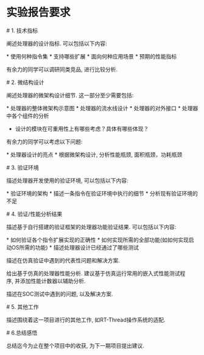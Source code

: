 实验报告要求
=====

# 1. 技术指标

阐述处理器的设计指标. 可以包括以下内容:

* 使用何种指令集
* 支持哪些扩展
* 面向何种应用场景
* 预期的性能指标 

有余力的同学可以调研同类竞品, 进行比较分析.

# 2. 微结构设计

阐述处理器的微架构设计细节. 这一部分至少需要包括:

* 处理器的整体微架构示意图
* 处理器的流水线设计
* 处理器的对外接口
* 处理器中各个组件的分析
* 设计的模块在可重用性上有哪些考虑？具体有哪些体现？

有余力的同学可以考虑以下问题:

* 处理器设计的亮点
* 根据微架构设计, 分析性能瓶颈, 面积瓶颈，功耗瓶颈

# 3. 验证环境

描述处理器开发使用的验证环境, 可以包括以下内容:

* 验证环境的架构
* 描述一条指令在验证环境中执行的细节
* 分析现有验证环境的不足

# 4. 验证/性能分析结果

描述基于自行搭建的验证框架的处理器功能验证结果. 可以包括以下内容:

* 如何验证各个指令扩展实现的正确性
* 如何实现所需的全部功能(如如何实现启动OS所需的功能)
* 描述处理器设计已经通过了哪些测试

描述在仿真验证中遇到的代表性问题和解决方案.

给出基于仿真的处理器性能分析. 建议基于仿真运行常用的嵌入式性能测试程序, 并添加性能计数器以辅助分析.

描述在SOC测试中遇到的问题, 以及解决方案.

# 5. 其他工作

描述围绕着这一项目进行的其他工作, 如RT-Thread操作系统的适配.

# 6.总结感悟

总结迄今为止在整个项目中的收获, 为下一期项目提出建议.